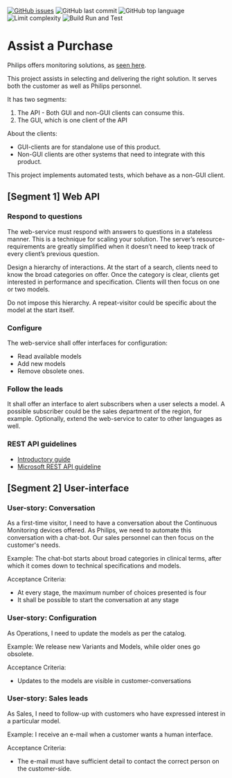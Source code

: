 [![GitHub issues](https://img.shields.io/github/issues/Engin-Boot/assist-purchase-s3b3)](https://github.com/Engin-Boot/assist-purchase-s3b3/issues)
![GitHub last commit](https://img.shields.io/github/last-commit/Engin-Boot/assist-purchase-s3b3)
![GitHub top language](https://img.shields.io/github/languages/top/Engin-Boot/assist-purchase-s3b3)
![Limit complexity](https://github.com/Engin-Boot/assist-purchase-s3b3/workflows/Limit%20complexity/badge.svg)
![Build Run and Test](https://github.com/Engin-Boot/assist-purchase-s3b3/workflows/Build%20Run%20and%20Test/badge.svg)
# Assist a Purchase

Philips offers monitoring solutions, as [seen here](https://www.philips.co.in/healthcare/solutions/patient-monitoring/continuous-patient-monitoring-systems).

This project assists in selecting and delivering the right solution.
It serves both the customer as well as Philips personnel.

It has two segments:

1. The API - Both GUI and non-GUI clients can consume this.
1. The GUI, which is one client of the API

About the clients:

- GUI-clients are for standalone use of this product.
- Non-GUI clients are other systems that need to integrate with this product.

This project implements automated tests, which behave as a non-GUI client.

## [Segment 1] Web API

### Respond to questions

The web-service must respond with answers to questions in a stateless manner.
This is a technique for scaling your solution.
The server’s resource-requirements are greatly simplified
when it doesn’t need to keep track of every client’s previous question.

Design a hierarchy of interactions.
At the start of a search, clients need to know the broad categories on offer.
Once the category is clear, clients get interested in performance and specification.
Clients will then focus on one or two models.

Do not impose this hierarchy.
A repeat-visitor could be specific about the model at the start itself.

### Configure

The web-service shall offer interfaces for configuration:

- Read available models
- Add new models
- Remove obsolete ones.

### Follow the leads

It shall offer an interface to alert subscribers when a user selects a model.
A possible subscriber could be the sales department of the region, for example.
Optionally, extend the web-service to cater to other languages as well.

### REST API guidelines

- [Introductory guide](https://stackoverflow.blog/2020/03/02/best-practices-for-rest-api-design/)
- [Microsoft REST API guideline](https://github.com/microsoft/api-guidelines/blob/vNext/Guidelines.md)

## [Segment 2] User-interface

### User-story: Conversation

As a first-time visitor, I need to have a conversation about the
Continuous Monitoring devices offered.
As Philips, we need to automate this conversation with a chat-bot.
Our sales personnel can then focus on the customer's needs.

Example: The chat-bot starts about broad categories in clinical terms,
after which it comes down to technical specifications and models.

Acceptance Criteria:

- At every stage, the maximum number of choices presented is four
- It shall be possible to start the conversation at any stage

### User-story: Configuration

As Operations, I need to update the models as per the catalog.

Example: We release new Variants and Models,
while older ones go obsolete.

Acceptance Criteria:

- Updates to the models are visible in customer-conversations

### User-story: Sales leads

As Sales, I need to follow-up with customers
who have expressed interest in a particular model.

Example: I receive an e-mail when a customer wants a human interface.

Acceptance Criteria:

- The e-mail must have sufficient detail to contact the correct person
on the customer-side.
